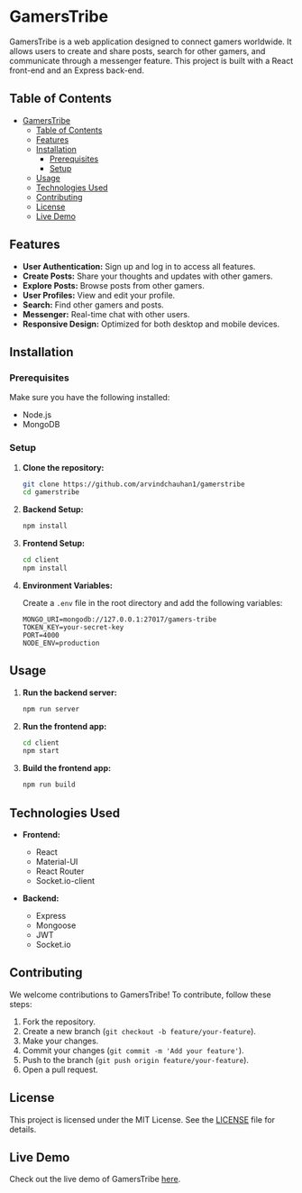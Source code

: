 # GamersTribe

GamersTribe is a web application designed to connect gamers worldwide. It allows users to create and share posts, search for other gamers, and communicate through a messenger feature. This project is built with a React front-end and an Express back-end.

## Table of Contents

- [GamersTribe](#gamerstribe)
  - [Table of Contents](#table-of-contents)
  - [Features](#features)
  - [Installation](#installation)
    - [Prerequisites](#prerequisites)
    - [Setup](#setup)
  - [Usage](#usage)
  - [Technologies Used](#technologies-used)
  - [Contributing](#contributing)
  - [License](#license)
  - [Live Demo](#live-demo)

## Features

- **User Authentication:** Sign up and log in to access all features.
- **Create Posts:** Share your thoughts and updates with other gamers.
- **Explore Posts:** Browse posts from other gamers.
- **User Profiles:** View and edit your profile.
- **Search:** Find other gamers and posts.
- **Messenger:** Real-time chat with other users.
- **Responsive Design:** Optimized for both desktop and mobile devices.

## Installation

### Prerequisites

Make sure you have the following installed:

- Node.js
- MongoDB

### Setup

1. **Clone the repository:**

   ```sh
   git clone https://github.com/arvindchauhan1/gamerstribe
   cd gamerstribe
   ```

2. **Backend Setup:**

   ```sh
   npm install
   ```

3. **Frontend Setup:**

   ```sh
   cd client
   npm install
   ```

4. **Environment Variables:**

   Create a `.env` file in the root directory and add the following variables:

   ```
   MONGO_URI=mongodb://127.0.0.1:27017/gamers-tribe
   TOKEN_KEY=your-secret-key
   PORT=4000
   NODE_ENV=production
   ```

## Usage

1. **Run the backend server:**

   ```sh
   npm run server
   ```

2. **Run the frontend app:**

   ```sh
   cd client
   npm start
   ```

3. **Build the frontend app:**

   ```sh
   npm run build
   ```

## Technologies Used

- **Frontend:**

  - React
  - Material-UI
  - React Router
  - Socket.io-client

- **Backend:**
  - Express
  - Mongoose
  - JWT
  - Socket.io

## Contributing

We welcome contributions to GamersTribe! To contribute, follow these steps:

1. Fork the repository.
2. Create a new branch (`git checkout -b feature/your-feature`).
3. Make your changes.
4. Commit your changes (`git commit -m 'Add your feature'`).
5. Push to the branch (`git push origin feature/your-feature`).
6. Open a pull request.

## License

This project is licensed under the MIT License. See the [LICENSE](LICENSE) file for details.

## Live Demo

Check out the live demo of GamersTribe [here](https://gamerszoo.onrender.com/).
